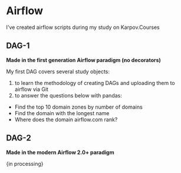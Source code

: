 # Airflow

I've created airflow scripts during my study on Karpov.Courses

## DAG-1

**Made in the first generation Airflow paradigm (no decorators)**

My first DAG covers several study objects:

1) to learn the methodology of creating DAGs and uploading them to airflow via Git
2) to answer the questions below with pandas:
- Find the top 10 domain zones by number of domains
- Find the domain with the longest name 
- Where does the domain airflow.com rank?

## DAG-2

**Made in the modern Airflow 2.0+ paradigm**

{in processing}

